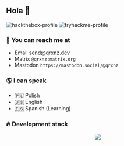 ## Hola 👋

![hackthebox-profile](https://www.hackthebox.com/badge/image/1104368)
![tryhackme-profile](https://tryhackme-badges.s3.amazonaws.com/qrxnz.png)

### 📨 You can reach me at

* Email send@qrxnz.dev
* Matrix `@qrxnz:matrix.org`
* Mastodon `https://mastodon.social/@qrxnz`

### 🌎 I can speak

* 🇵🇱 Polish
* 🇺🇸 English
* 🇪🇸 Spanish (Learning)

### 🔥 Development stack

<p align="center">
  <a href="https://go-skill-icons.vercel.app/">
    <img src="https://go-skill-icons.vercel.app/api/icons?i=git,docker,c,go,bash,nix,py,js,ts,bun,vue,nuxtjs,tailwind,playwright" />
  </a>
</p>
